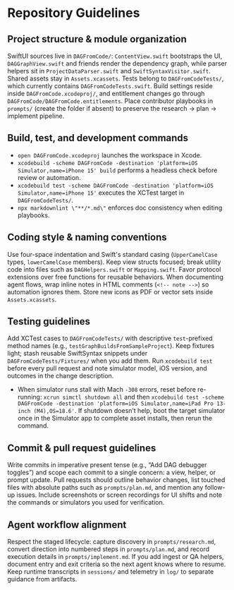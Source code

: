 # Repository Guidelines

## Project structure & module organization
SwiftUI sources live in `DAGFromCode/`: `ContentView.swift` bootstraps the UI, `DAGGraphView.swift` and friends render the dependency graph, while parser helpers sit in `ProjectDataParser.swift` and `SwiftSyntaxVisitor.swift`. Shared assets stay in `Assets.xcassets`. Tests belong to `DAGFromCodeTests/`, which currently contains `DAGFromCodeTests.swift`. Build settings reside inside `DAGFromCode.xcodeproj/`, and entitlement changes go through `DAGFromCode/DAGFromCode.entitlements`. Place contributor playbooks in `prompts/` (create the folder if absent) to preserve the research → plan → implement pipeline.

## Build, test, and development commands
- `open DAGFromCode.xcodeproj` launches the workspace in Xcode.
- `xcodebuild -scheme DAGFromCode -destination 'platform=iOS Simulator,name=iPhone 15' build` performs a headless check before review or automation.
- `xcodebuild test -scheme DAGFromCode -destination 'platform=iOS Simulator,name=iPhone 15'` executes the XCTest target in `DAGFromCodeTests/`.
- `npx markdownlint \"**/*.md\"` enforces doc consistency when editing playbooks.

## Coding style & naming conventions
Use four-space indentation and Swift's standard casing (`UpperCamelCase` types, `lowerCamelCase` members). Keep view structs focused; break utility code into files such as `DAGHelpers.swift` or `Mapping.swift`. Favor protocol extensions over free functions for reusable behaviors. When documenting agent flows, wrap inline notes in HTML comments (`<!-- note -->`) so automation ignores them. Store new icons as PDF or vector sets inside `Assets.xcassets`.

## Testing guidelines
Add XCTest cases to `DAGFromCodeTests/` with descriptive `test`-prefixed method names (e.g., `testGraphBuildsFromSampleProject`). Keep fixtures light; stash reusable SwiftSyntax snippets under `DAGFromCodeTests/Fixtures/` when you add them. Run `xcodebuild test` before every pull request and note simulator model, iOS version, and outcomes in the change description.
- When simulator runs stall with Mach `-308` errors, reset before re-running: `xcrun simctl shutdown all` and then `xcodebuild test -scheme DAGFromCode -destination 'platform=iOS Simulator,name=iPad Pro 13-inch (M4),OS=18.6'`. If shutdown doesn’t help, boot the target simulator once in the Simulator app to complete asset installs, then rerun the command.

## Commit & pull request guidelines
Write commits in imperative present tense (e.g., “Add DAG debugger toggles”) and scope each commit to a single concern: a view, helper, or prompt update. Pull requests should outline behavior changes, list touched files with absolute paths such as `prompts/plan.md`, and mention any follow-up issues. Include screenshots or screen recordings for UI shifts and note the commands or simulators you used for verification.

## Agent workflow alignment
Respect the staged lifecycle: capture discovery in `prompts/research.md`, convert direction into numbered steps in `prompts/plan.md`, and record execution details in `prompts/implement.md`. If you add ingest or QA helpers, document entry and exit criteria so the next agent knows where to resume. Keep runtime transcripts in `sessions/` and telemetry in `log/` to separate guidance from artifacts.
